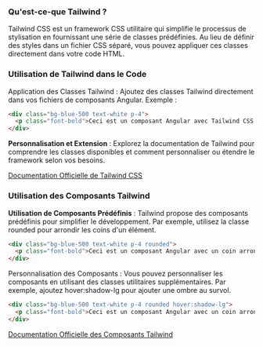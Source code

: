 ### Qu'est-ce-que Tailwind ?

Tailwind CSS est un framework CSS utilitaire qui simplifie le processus de stylisation en fournissant une série de classes prédéfinies. Au lieu de définir des styles dans un fichier CSS séparé, vous pouvez appliquer ces classes directement dans votre code HTML.
<br>

### Utilisation de Tailwind dans le Code

Application des Classes Tailwind : Ajoutez des classes Tailwind directement dans vos fichiers de composants Angular. Exemple :

```html
<div class="bg-blue-500 text-white p-4">
  <p class="font-bold">Ceci est un composant Angular avec Tailwind CSS.</p>
</div>
```

**Personnalisation et Extension** : Explorez la documentation de Tailwind pour comprendre les classes disponibles et comment personnaliser ou étendre le framework selon vos besoins.

[Documentation Officielle de Tailwind CSS](https://tailwindcss.com/docs/installation)
<br>

### Utilisation des Composants Tailwind

**Utilisation de Composants Prédéfinis** : Tailwind propose des composants prédéfinis pour simplifier le développement. Par exemple, utilisez la classe rounded pour arrondir les coins d'un élément.

```html
<div class="bg-blue-500 text-white p-4 rounded">
  <p class="font-bold">Ceci est un composant Angular avec un coin arrondi.</p>
</div>
```

Personnalisation des Composants : Vous pouvez personnaliser les composants en utilisant des classes utilitaires supplémentaires. Par exemple, ajoutez hover:shadow-lg pour ajouter une ombre au survol.

```html
<div class="bg-blue-500 text-white p-4 rounded hover:shadow-lg">
  <p class="font-bold">Ceci est un composant Angular avec un coin arrondi et une ombre au survol.</p>
</div>
```

[Documentation Officielle des Composants Tailwind](https://tailwindui.com/components)
<br>

